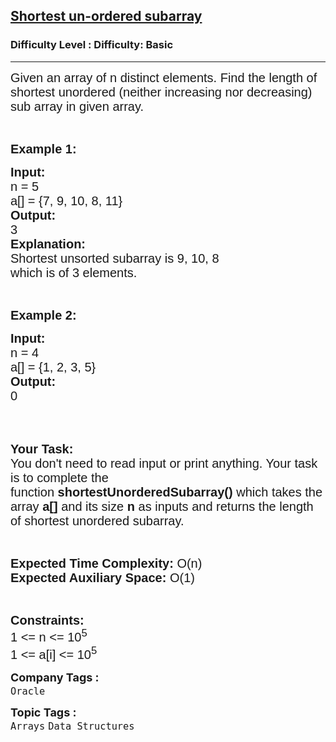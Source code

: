 <h2><a href="https://www.geeksforgeeks.org/problems/shortest-un-ordered-subarray3634/1?page=3&company=Oracle&sortBy=submissions">Shortest un-ordered subarray</a></h2><h3>Difficulty Level : Difficulty: Basic</h3><hr><div class="problems_problem_content__Xm_eO"><p><span style="font-family:arial,helvetica,sans-serif"><span style="font-size:20px">Given an array of n distinct&nbsp;elements. Find the length of shortest unordered (neither increasing nor decreasing) sub array in given array.</span></span></p>

<p>&nbsp;</p>

<p><span style="font-family:arial,helvetica,sans-serif"><span style="font-size:20px"><strong>Example 1:</strong></span></span></p>

<pre><span style="font-family:arial,helvetica,sans-serif"><span style="font-size:20px"><strong>Input:</strong>
n = 5
a[] = {7, 9, 10, 8, 11}
<strong>Output:</strong>
3
<strong>Explanation:</strong>
Shortest unsorted subarray is 9, 10, 8
which is of 3 elements.</span></span></pre>

<p>&nbsp;</p>

<p><span style="font-family:arial,helvetica,sans-serif"><span style="font-size:20px"><strong>Example 2:</strong></span></span></p>

<pre><span style="font-family:arial,helvetica,sans-serif"><span style="font-size:20px"><strong>Input:</strong>
n = 4
a[] = {1, 2, 3, 5}
<strong>Output:</strong>
0</span></span></pre>

<p>&nbsp;</p>

<p><br>
<span style="font-family:arial,helvetica,sans-serif"><span style="font-size:20px"><strong>Your Task:&nbsp;&nbsp;</strong><br>
You don't need to read input or print anything. Your task is to complete the function&nbsp;<strong>shortestUnorderedSubarray()</strong>&nbsp;which takes the array <strong>a[]</strong> and its size <strong>n</strong><strong> </strong>as inputs and returns the length of shortest unordered subarray.</span></span></p>

<p>&nbsp;</p>

<p><span style="font-family:arial,helvetica,sans-serif"><span style="font-size:20px"><strong>Expected Time Complexity:</strong> O(n)<br>
<strong>Expected Auxiliary Space:</strong> O(1)</span></span></p>

<p>&nbsp;</p>

<p><span style="font-family:arial,helvetica,sans-serif"><span style="font-size:20px"><strong>Constraints:</strong><br>
1 &lt;= n &lt;= 10<sup>5</sup><br>
1 &lt;= a[i] &lt;= 10<sup>5</sup></span></span></p>
</div><p><span style=font-size:18px><strong>Company Tags : </strong><br><code>Oracle</code>&nbsp;<br><p><span style=font-size:18px><strong>Topic Tags : </strong><br><code>Arrays</code>&nbsp;<code>Data Structures</code>&nbsp;